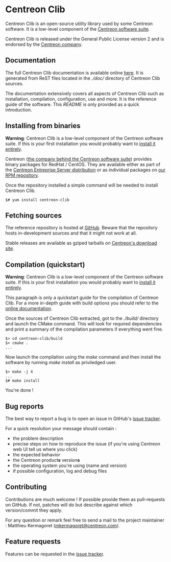 # Centreon Clib #

Centreon Clib is an open-source utility library used by some Centreon
software. It is a low-level component of the
[Centreon software suite](https://www.centreon.com).

Centreon Clib is released under the General Public License version 2
and is endorsed by the [Centreon company](https://www.centreon.com).

## Documentation ##

The full Centreon Clib documentation is available online
[here](https://documentation.centreon.com/docs/centreon-clib/en/latest/).
It is generated from ReST files located in the *./doc/* directory of
Centreon Clib sources.

The documentation extensively covers all aspects of Centreon Clib such
as installation, compilation, configuration, use and more. It is the
reference guide of the software. This *README* is only provided as a
quick introduction.

## Installing from binaries ##

**Warning**: Centreon Clib is a low-level component of the Centreon
software suite. If this is your first installation you would probably
want to [install it entirely](https://documentation.centreon.com/docs/centreon/en/2.6.x/installation/index.html).

Centreon ([the company behind the Centreon software suite](http://www.centreon.com))
provides binary packages for RedHat / CentOS. They are available either
as part of the [Centreon Entreprise Server distribution](https://www.centreon.com/en/products/centreon-enterprise-server/)
or as individual packages on [our RPM repository](https://documentation.centreon.com/docs/centreon/en/2.6.x/installation/from_packages.html).

Once the repository installed a simple command will be needed to install
Centreon Clib.

    $# yum install centreon-clib

## Fetching sources ##

The reference repository is hosted at [GitHub](https://github.com/centreon/centreon-clib).
Beware that the repository hosts in-development sources and that it
might not work at all.

Stable releases are available as gziped tarballs on [Centreon's download site](https://download.centreon.com).

## Compilation (quickstart) ##

**Warning**: Centreon Clib is a low-level component of the Centreon
software suite. If this is your first installation you would probably
want to [install it entirely](https://documentation.centreon.com/docs/centreon/en/2.6.x/installation/index.html).

This paragraph is only a quickstart guide for the compilation of
Centreon Clib. For a more in-depth guide with build options you should
refer to the [online documentation](https://documentation.centreon.com/docs/centreon-clib/en/latest/).

Once the sources of Centreon Clib extracted, got to the *./build/*
directory and launch the CMake command. This will look for required
dependencies and print a summary of the compilation parameters if
everything went fine.

    $> cd centreon-clib/build
    $> cmake .
    ...

Now launch the compilation using the *make* command and then install the
software by running *make install* as priviledged user.

    $> make -j 4
    ...
    $# make install

You're done !

## Bug reports ##

The best way to report a bug is to open an issue in GitHub's
[issue tracker](https://github.com/centreon/centreon-clib/issues/).

For a quick resolution your message should contain :

* the problem description
* precise steps on how to reproduce the issue (if you're using Centreon
  web UI tell us where you click)
* the expected behavior
* the Centreon product**s** version**s**
* the operating system you're using (name and version)
* if possible configuration, log and debug files

## Contributing ##

Contributions are much welcome ! If possible provide them as
pull-requests on GitHub. If not, patches will do but describe against
which version/commit they apply.

For any question or remark feel free to send a mail to the project
maintainer : Matthieu Kermagoret (mkermagoret@centreon.com).

## Feature requests ##

Features can be requested in the
[issue tracker](https://github.com/centreon/centreon-clib/issues/).
